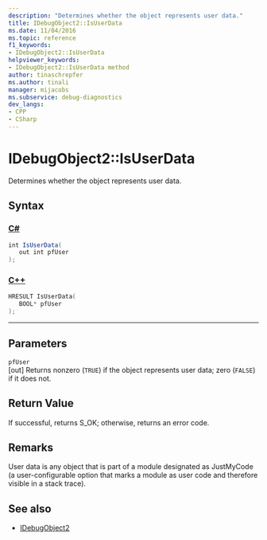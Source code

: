 ```yaml
---
description: "Determines whether the object represents user data."
title: IDebugObject2::IsUserData
ms.date: 11/04/2016
ms.topic: reference
f1_keywords:
- IDebugObject2::IsUserData
helpviewer_keywords:
- IDebugObject2::IsUserData method
author: tinaschrepfer
ms.author: tinali
manager: mijacobs
ms.subservice: debug-diagnostics
dev_langs:
- CPP
- CSharp
---
```

# IDebugObject2::IsUserData

Determines whether the object represents user data.

## Syntax

### [C#](#tab/csharp)
```csharp
int IsUserData(
   out int pfUser
);
```
### [C++](#tab/cpp)
```cpp
HRESULT IsUserData(
   BOOL* pfUser
);
```
---

## Parameters
`pfUser`\
[out] Returns nonzero (`TRUE`) if the object represents user data; zero (`FALSE`) if it does not.

## Return Value
 If successful, returns S_OK; otherwise, returns an error code.

## Remarks
 User data is any object that is part of a module designated as JustMyCode (a user-configurable option that marks a module as user code and therefore visible in a stack trace).

## See also
- [IDebugObject2](../../../extensibility/debugger/reference/idebugobject2.md)
